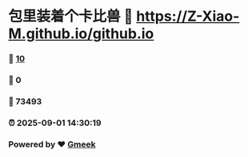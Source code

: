 # 包里装着个卡比兽 :link: https://Z-Xiao-M.github.io/github.io 
### :page_facing_up: [10](https://Z-Xiao-M.github.io/github.io/tag.html) 
### :speech_balloon: 0 
### :hibiscus: 73493 
### :alarm_clock: 2025-09-01 14:30:19 
### Powered by :heart: [Gmeek](https://github.com/Meekdai/Gmeek)
